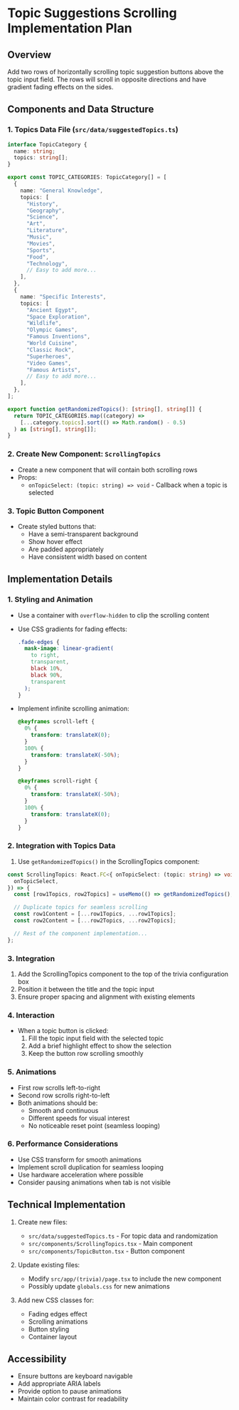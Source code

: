 # Topic Suggestions Scrolling Implementation Plan

## Overview

Add two rows of horizontally scrolling topic suggestion buttons above the topic input field. The rows will scroll in opposite directions and have gradient fading effects on the sides.

## Components and Data Structure

### 1. Topics Data File (`src/data/suggestedTopics.ts`)

```typescript
interface TopicCategory {
  name: string;
  topics: string[];
}

export const TOPIC_CATEGORIES: TopicCategory[] = [
  {
    name: "General Knowledge",
    topics: [
      "History",
      "Geography",
      "Science",
      "Art",
      "Literature",
      "Music",
      "Movies",
      "Sports",
      "Food",
      "Technology",
      // Easy to add more...
    ],
  },
  {
    name: "Specific Interests",
    topics: [
      "Ancient Egypt",
      "Space Exploration",
      "Wildlife",
      "Olympic Games",
      "Famous Inventions",
      "World Cuisine",
      "Classic Rock",
      "Superheroes",
      "Video Games",
      "Famous Artists",
      // Easy to add more...
    ],
  },
];

export function getRandomizedTopics(): [string[], string[]] {
  return TOPIC_CATEGORIES.map((category) =>
    [...category.topics].sort(() => Math.random() - 0.5)
  ) as [string[], string[]];
}
```

### 2. Create New Component: `ScrollingTopics`

- Create a new component that will contain both scrolling rows
- Props:
  - `onTopicSelect: (topic: string) => void` - Callback when a topic is selected

### 3. Topic Button Component

- Create styled buttons that:
  - Have a semi-transparent background
  - Show hover effect
  - Are padded appropriately
  - Have consistent width based on content

## Implementation Details

### 1. Styling and Animation

- Use a container with `overflow-hidden` to clip the scrolling content
- Use CSS gradients for fading effects:
  ```css
  .fade-edges {
    mask-image: linear-gradient(
      to right,
      transparent,
      black 10%,
      black 90%,
      transparent
    );
  }
  ```
- Implement infinite scrolling animation:

  ```css
  @keyframes scroll-left {
    0% {
      transform: translateX(0);
    }
    100% {
      transform: translateX(-50%);
    }
  }

  @keyframes scroll-right {
    0% {
      transform: translateX(-50%);
    }
    100% {
      transform: translateX(0);
    }
  }
  ```

### 2. Integration with Topics Data

1. Use `getRandomizedTopics()` in the ScrollingTopics component:

```typescript
const ScrollingTopics: React.FC<{ onTopicSelect: (topic: string) => void }> = ({
  onTopicSelect,
}) => {
  const [row1Topics, row2Topics] = useMemo(() => getRandomizedTopics(), []);

  // Duplicate topics for seamless scrolling
  const row1Content = [...row1Topics, ...row1Topics];
  const row2Content = [...row2Topics, ...row2Topics];

  // Rest of the component implementation...
};
```

### 3. Integration

1. Add the ScrollingTopics component to the top of the trivia configuration box
2. Position it between the title and the topic input
3. Ensure proper spacing and alignment with existing elements

### 4. Interaction

- When a topic button is clicked:
  1. Fill the topic input field with the selected topic
  2. Add a brief highlight effect to show the selection
  3. Keep the button row scrolling smoothly

### 5. Animations

- First row scrolls left-to-right
- Second row scrolls right-to-left
- Both animations should be:
  - Smooth and continuous
  - Different speeds for visual interest
  - No noticeable reset point (seamless looping)

### 6. Performance Considerations

- Use CSS transform for smooth animations
- Implement scroll duplication for seamless looping
- Use hardware acceleration where possible
- Consider pausing animations when tab is not visible

## Technical Implementation

1. Create new files:

   - `src/data/suggestedTopics.ts` - For topic data and randomization
   - `src/components/ScrollingTopics.tsx` - Main component
   - `src/components/TopicButton.tsx` - Button component

2. Update existing files:

   - Modify `src/app/(trivia)/page.tsx` to include the new component
   - Possibly update `globals.css` for new animations

3. Add new CSS classes for:
   - Fading edges effect
   - Scrolling animations
   - Button styling
   - Container layout

## Accessibility

- Ensure buttons are keyboard navigable
- Add appropriate ARIA labels
- Provide option to pause animations
- Maintain color contrast for readability
